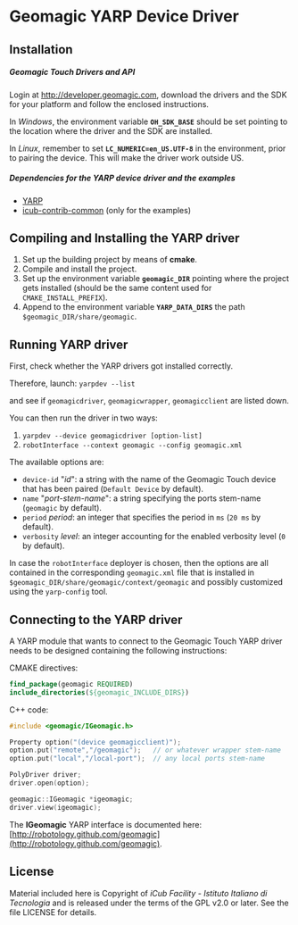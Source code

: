 Geomagic YARP Device Driver
===========================

## Installation

##### Geomagic Touch Drivers and API
Login at http://developer.geomagic.com, download the drivers and the SDK
for your platform and follow the enclosed instructions.

In _Windows_, the environment variable **`OH_SDK_BASE`** should be set pointing to the location where the driver and the SDK are installed.

In _Linux_, remember to set **`LC_NUMERIC=en_US.UTF-8`** in the environment, prior to pairing the device. This will make the driver work outside US.

##### Dependencies for the YARP device driver and the examples
- [YARP](https://github.com/robotology/yarp)
- [icub-contrib-common](https://github.com/robotology/icub-contrib-common) (only for the examples)

## Compiling and Installing the YARP driver
1. Set up the building project by means of **cmake**.
2. Compile and install the project.
3. Set up the environment variable **`geomagic_DIR`** pointing where the project gets installed (should be the same content used for `CMAKE_INSTALL_PREFIX`).
4. Append to the environment variable **`YARP_DATA_DIRS`** the path `$geomagic_DIR/share/geomagic`.

## Running YARP driver
First, check whether the YARP drivers got installed correctly.

Therefore, launch: `yarpdev --list`

and see if `geomagicdriver`, `geomagicwrapper`, `geomagicclient` are listed down.

You can then run the driver in two ways:

1. `yarpdev --device geomagicdriver [option-list]`
2. `robotInterface --context geomagic --config geomagic.xml`

The available options are:
- `device-id` "_id_": a string with the name of the Geomagic Touch device that has been paired (`Default Device` by default).
- `name` "_port-stem-name_": a string specifying the ports stem-name (`geomagic` by default).
- `period` _period_: an integer that specifies the period in `ms` (`20 ms` by default).
- `verbosity` _level_: an integer accounting for the enabled verbosity level (`0` by default).

In case the `robotInterface` deployer is chosen, then the options are all contained in the corresponding `geomagic.xml` file that is installed in `$geomagic_DIR/share/geomagic/context/geomagic` and possibly customized using the `yarp-config` tool.

## Connecting to the YARP driver
A YARP module that wants to connect to the Geomagic Touch YARP driver needs to be designed containing the following instructions:

CMAKE directives:
```cmake
find_package(geomagic REQUIRED)
include_directories(${geomagic_INCLUDE_DIRS})
```

C++ code:
```cpp
#include <geomagic/IGeomagic.h>

Property option("(device geomagicclient)");
option.put("remote","/geomagic");   // or whatever wrapper stem-name
option.put("local","/local-port");  // any local ports stem-name

PolyDriver driver;
driver.open(option);

geomagic::IGeomagic *igeomagic;
driver.view(igeomagic);
```

The **IGeomagic** YARP interface is documented here: [http://robotology.github.com/geomagic](http://robotology.github.com/geomagic).

## License

Material included here is Copyright of _iCub Facility - Istituto Italiano di
Tecnologia_ and is released under the terms of the GPL v2.0 or later.
See the file LICENSE for details.
